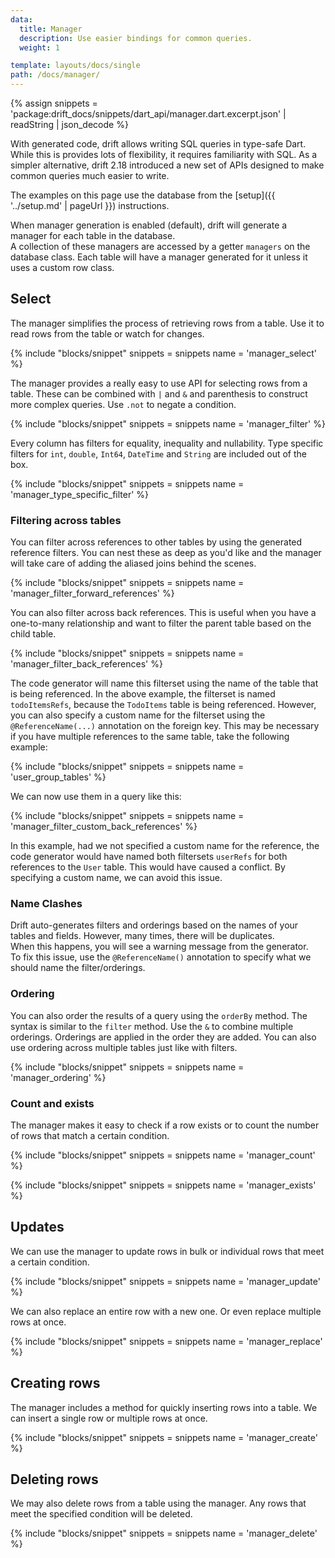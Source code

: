 ```yaml
---
data:
  title: Manager
  description: Use easier bindings for common queries.
  weight: 1

template: layouts/docs/single
path: /docs/manager/
---
```


{% assign snippets = 'package:drift_docs/snippets/dart_api/manager.dart.excerpt.json' | readString | json_decode %}

With generated code, drift allows writing SQL queries in type-safe Dart.
While this is provides lots of flexibility, it requires familiarity with SQL.
As a simpler alternative, drift 2.18 introduced a new set of APIs designed to
make common queries much easier to write.

The examples on this page use the database from the [setup]({{ '../setup.md' | pageUrl }})
instructions.

When manager generation is enabled (default), drift will generate a manager for each table in the database.  
A collection of these managers are accessed by a getter `managers` on the database class.
Each table will have a manager generated for it unless it uses a custom row class.

## Select

The manager simplifies the process of retrieving rows from a table. Use it to read rows from the table or watch
for changes.

{% include "blocks/snippet" snippets = snippets name = 'manager_select' %}

The manager provides a really easy to use API for selecting rows from a table. These can be combined with `|` and `&`  and parenthesis to construct more complex queries. Use `.not` to negate a condition.

{% include "blocks/snippet" snippets = snippets name = 'manager_filter' %}

Every column has filters for equality, inequality and nullability.
Type specific filters for `int`, `double`, `Int64`, `DateTime` and `String` are included out of the box.

{% include "blocks/snippet" snippets = snippets name = 'manager_type_specific_filter' %}


### Filtering across tables
You can filter across references to other tables by using the generated reference filters. You can nest these as deep as you'd like and the manager will take care of adding the aliased joins behind the scenes.

{% include "blocks/snippet" snippets = snippets name = 'manager_filter_forward_references' %}

You can also filter across back references. This is useful when you have a one-to-many relationship and want to filter the parent table based on the child table. 

{% include "blocks/snippet" snippets = snippets name = 'manager_filter_back_references' %}

The code generator will name this filterset using the name of the table that is being referenced. In the above example, the filterset is named `todoItemsRefs`, because the `TodoItems` table is being referenced.
However, you can also specify a custom name for the filterset using the `@ReferenceName(...)` annotation on the foreign key. This may be necessary if you have multiple references to the same table, take the following example:

{% include "blocks/snippet" snippets = snippets name = 'user_group_tables' %}

We can now use them in a query like this:

{% include "blocks/snippet" snippets = snippets name = 'manager_filter_custom_back_references' %}

In this example, had we not specified a custom name for the reference, the code generator would have named both filtersets `userRefs` for both references to the `User` table. This would have caused a conflict. By specifying a custom name, we can avoid this issue.


### Name Clashes
Drift auto-generates filters and orderings based on the names of your tables and fields. However, many times, there will be duplicates.  
When this happens, you will see a warning message from the generator.  
To fix this issue, use the `@ReferenceName()` annotation to specify what we should name the filter/orderings.


### Ordering

You can also order the results of a query using the `orderBy` method. The syntax is similar to the `filter` method.
Use the `&` to combine multiple orderings. Orderings are applied in the order they are added.
You can also use ordering across multiple tables just like with filters.

{% include "blocks/snippet" snippets = snippets name = 'manager_ordering' %}


### Count and exists
The manager makes it easy to check if a row exists or to count the number of rows that match a certain condition.

{% include "blocks/snippet" snippets = snippets name = 'manager_count' %}

{% include "blocks/snippet" snippets = snippets name = 'manager_exists' %}


## Updates
We can use the manager to update rows in bulk or individual rows that meet a certain condition.

{% include "blocks/snippet" snippets = snippets name = 'manager_update' %}

We can also replace an entire row with a new one. Or even replace multiple rows at once.

{% include "blocks/snippet" snippets = snippets name = 'manager_replace' %}

## Creating rows
The manager includes a method for quickly inserting rows into a table.
We can insert a single row or multiple rows at once.

{% include "blocks/snippet" snippets = snippets name = 'manager_create' %}


## Deleting rows
We may also delete rows from a table using the manager.
Any rows that meet the specified condition will be deleted.

{% include "blocks/snippet" snippets = snippets name = 'manager_delete' %}

<!-- 
This documentation should added once the internal manager APIs are more stable

## Extensions
The manager provides a set of filters and orderings out of the box for common types, however you can
extend them to add new filters and orderings.

#### Custom Column Filters
If you want to add new filters for individual columns types, you can extend the `ColumnFilter<T>` class.

{% include "blocks/snippet" snippets = snippets name = 'manager_filter_extensions' %}

#### Custom Table Filters
You can also create custom filters that operate on multiple columns by extending generated filtersets.

{% include "blocks/snippet" snippets = snippets name = 'manager_custom_filter' %}

#### Custom Column Orderings
You can create new ordering methods for individual columns types by extending the `ColumnOrdering<T>` class.
Use the `ComposableOrdering` class to create complex orderings.

{% include "blocks/snippet" snippets = snippets name = 'manager_ordering_extensions' %}

#### Custom Table Filters
You can also create custom filters that operate on multiple columns by extending generated filtersets.

{% include "blocks/snippet" snippets = snippets name = 'manager_custom_filter' %} -->
